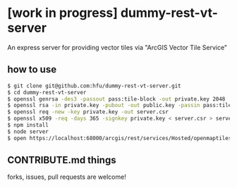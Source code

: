 # [work in progress] dummy-rest-vt-server
An express server for providing vector tiles via "ArcGIS Vector Tile Service"

## how to use
```sh
$ git clone git@github.com:hfu/dummy-rest-vt-server.git
$ cd dummy-rest-vt-server
$ openssl genrsa -des3 -passout pass:tile-block -out private.key 2048
$ openssl rsa -in private.key -pubout -out public.key -passin pass:tile-block
$ openssl req -new -key private.key -out server.csr
$ openssl x509 -req -days 365 -signkey private.key < server.csr > server.crt
$ npm install
$ node server
$ open https://localhost:68000/arcgis/rest/services/Hosted/openmaptiles/VectorTileServer?f=json
```

## CONTRIBUTE.md things
forks, issues, pull requests are welcome!
